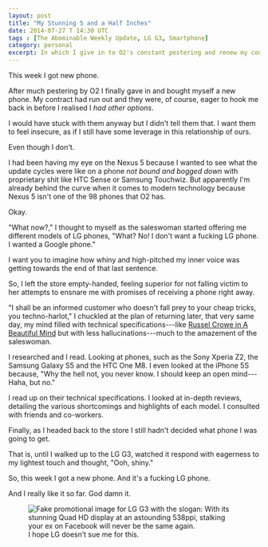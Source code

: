 ```yaml
---
layout: post
title: "My Stunning 5 and a Half Inches"
date: 2014-07-27 T 14:30 UTC
tags : [The Abominable Weekly Update, LG G3, Smartphone]
category: personal
excerpt: In which I give in to O2's constant pestering and renew my contract with them and get a new phone.
---
```

This week I got new phone.

After much pestering by O2 I finally gave in and bought myself a new phone. My contract had run out and they were, of course, eager to hook me back in before I realised I *had other options*.

I would have stuck with them anyway but I didn't tell them that. I want them to feel insecure, as if I still have some leverage in this relationship of ours.

Even though I don't.

I had been having my eye on the Nexus 5 because I wanted to see what the update cycles were like on a phone *not bound and bogged down* with proprietary shit like HTC Sense or Samsung Touchwiz. But apparently I'm already behind the curve when it comes to modern technology because Nexus 5 isn't one of the 98 phones that O2 has.

Okay.

"What now?," I thought to myself as the saleswoman started offering me different models of LG phones, "What? No! I don't want a fucking LG phone. I wanted a Google phone."

I want you to imagine how whiny and high-pitched my inner voice was getting towards the end of that last sentence.

So, I left the store empty-handed, feeling superior for not falling victim to her attempts to ensnare me with promises of receiving a phone right away.

"I shall be an informed customer who doesn't fall prey to your cheap tricks, you techno-harlot," I chuckled at the plan of returning later, that very same day, my mind filled with technical specifications---like [Russel Crowe in A Beautiful Mind][mind] but with less hallucinations---much to the amazement of the saleswoman.

I researched and I read. Looking at phones, such as the Sony Xperia Z2, the Samsung Galaxy S5 and the HTC One M8. I even looked at the iPhone 5S because, "Why the hell not, you never know. I should keep an open mind---Haha, but no."

I read up on their technical specifications. I looked at in-depth reviews, detailing the various shortcomings and highlights of each model. I consulted with friends and co-workers.

Finally, as I headed back to the store I still hadn't decided what phone I was going to get.

That is, until I walked up to the LG G3, watched it respond with eagerness to my lightest touch and thought, "Ooh, shiny."

So, this week I got a new phone. And it's a fucking LG phone.

And I really like it so far. God damn it.

<div>
<figure>
	<img class="js-lazy-load" data-original="/assets/posts/2014/july/my-stunning-five-and-a-half-inches/lg-g3-fake-promo-by-carlos-eriksson.jpg" alt="Fake promotional image for LG G3 with the slogan: With its stunning Quad HD display at an astounding 538ppi, stalking your ex on Facebook will never be the same again.">
	<figcaption>I hope LG doesn’t sue me for this.</figcaption>
</figure>
</div>

[mind]: http://en.wikipedia.org/wiki/A_Beautiful_Mind_%28film%29